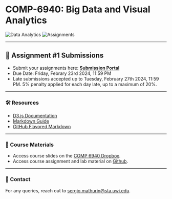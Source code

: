 # COMP-6940: Big Data and Visual Analytics

![Data Analytics](https://img.shields.io/badge/Data%20Analytics-6940-blue.svg?style=flat-square)
![Assignments](https://img.shields.io/badge/Assignments-1-green.svg?style=flat-square)

---

## 📑 Assignment #1 Submissions

- Submit your assignments here: **[Submission Portal](https://script.google.com/macros/s/AKfycbwqxNL3DDfRE9unCfN1Aw3lOz0xr4ydXUWTobOci0zxORgFN2K_d0yKFGr9V4mwJ2z2Lg/exec)**
- Due Date: Friday, Febrary 23rd 2024, 11:59 PM
- Late submissions accepted up to Tuesday, February 27th 2024, 11:59 PM. 5% penalty applied for each day late, up to a maximum of 20%.
---

### 🛠️ Resources

- [D3.js Documentation](https://d3js.org/)
- [Markdown Guide](https://www.markdownguide.org/)
- [GitHub Flavored Markdown](https://github.github.com/gfm/)

---

### 📖 Course Materials

- Access course slides on the [COMP 6940 Dropbox](https://www.dropbox.com/scl/fo/emkt3amnm5c923ht29fc1/h?rlkey=tsn23hy22kb52ohpmr49u0vsv&dl=0).
- Access course assignment and lab material on [Github](https://github.com/Santius0/COMP-6940).

---

### 📧 Contact

For any queries, reach out to [sergio.mathurin@sta.uwi.edu](mailto:sergio.mathurin@sta.uwi.edu).
